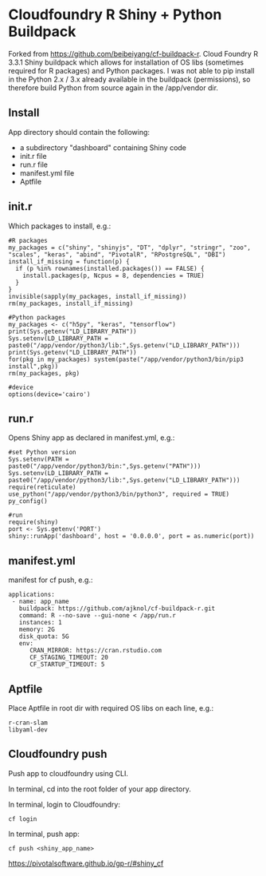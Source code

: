 # Cloudfoundry R Shiny + Python Buildpack
Forked from https://github.com/beibeiyang/cf-buildpack-r. Cloud Foundry R 3.3.1 Shiny buildpack which allows for installation of OS libs (sometimes required for R packages) and Python packages. I was not able to pip install in the Python 2.x / 3.x already available in the buildpack (permissions), so therefore build Python from source again in the /app/vendor dir.

## Install
App directory should contain the following:
- a subdirectory "dashboard" containing Shiny code
- init.r file
- run.r file
- manifest.yml file
- Aptfile

## init.r
Which packages to install, e.g.:
```
#R packages
my_packages = c("shiny", "shinyjs", "DT", "dplyr", "stringr", "zoo", "scales", "keras", "abind", "PivotalR", "RPostgreSQL", "DBI")
install_if_missing = function(p) {
  if (p %in% rownames(installed.packages()) == FALSE) {
    install.packages(p, Ncpus = 8, dependencies = TRUE)
  }
}
invisible(sapply(my_packages, install_if_missing))
rm(my_packages, install_if_missing)

#Python packages
my_packages <- c("h5py", "keras", "tensorflow")
print(Sys.getenv("LD_LIBRARY_PATH"))
Sys.setenv(LD_LIBRARY_PATH = paste0("/app/vendor/python3/lib:",Sys.getenv("LD_LIBRARY_PATH")))
print(Sys.getenv("LD_LIBRARY_PATH"))
for(pkg in my_packages) system(paste("/app/vendor/python3/bin/pip3 install",pkg))
rm(my_packages, pkg)

#device
options(device='cairo')
```

## run.r
Opens Shiny app as declared in manifest.yml, e.g.:

```
#set Python version
Sys.setenv(PATH = paste0("/app/vendor/python3/bin:",Sys.getenv("PATH")))
Sys.setenv(LD_LIBRARY_PATH = paste0("/app/vendor/python3/lib:",Sys.getenv("LD_LIBRARY_PATH")))
require(reticulate)
use_python("/app/vendor/python3/bin/python3", required = TRUE)
py_config()

#run
require(shiny)
port <- Sys.getenv('PORT')
shiny::runApp('dashboard', host = '0.0.0.0', port = as.numeric(port))
```

## manifest.yml
manifest for cf push, e.g.:

```
applications:
 - name: app_name
   buildpack: https://github.com/ajknol/cf-buildpack-r.git
   command: R --no-save --gui-none < /app/run.r
   instances: 1
   memory: 2G
   disk_quota: 5G
   env:
      CRAN_MIRROR: https://cran.rstudio.com
      CF_STAGING_TIMEOUT: 20
      CF_STARTUP_TIMEOUT: 5
```

## Aptfile
Place Aptfile in root dir with required OS libs on each line, e.g.:

```
r-cran-slam
libyaml-dev
```

## Cloudfoundry push
Push app to cloudfoundry using CLI. 

In terminal, cd into the root folder of your app directory.

In terminal, login to Cloudfoundry:

```
cf login
```

In terminal, push app:

```
cf push <shiny_app_name>
```

https://pivotalsoftware.github.io/gp-r/#shiny_cf
